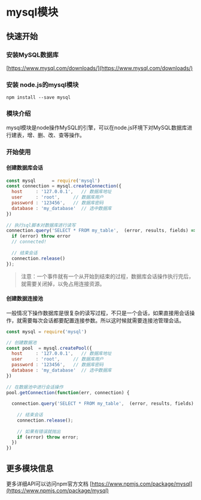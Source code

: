 # mysql模块

## 快速开始

### 安装MySQL数据库
[https://www.mysql.com/downloads/](https://www.mysql.com/downloads/)

### 安装 node.js的mysql模块

```
npm install --save mysql
```

### 模块介绍
mysql模块是node操作MySQL的引擎，可以在node.js环境下对MySQL数据库进行建表，增、删、改、查等操作。

### 开始使用

#### 创建数据库会话
```js
const mysql      = require('mysql')
const connection = mysql.createConnection({
  host     : '127.0.0.1',   // 数据库地址
  user     : 'root',     // 数据库用户
  password : '123456',   // 数据库密码
  database : 'my_database'  // 选中数据库
})
 
// 执行sql脚本对数据库进行读写 
connection.query('SELECT * FROM my_table',  (error, results, fields) => {
  if (error) throw error
  // connected! 
  
  // 结束会话
  connection.release() 
});
```

> 注意：一个事件就有一个从开始到结束的过程，数据库会话操作执行完后，就需要关闭掉，以免占用连接资源。

#### 创建数据连接池
一般情况下操作数据库是很复杂的读写过程，不只是一个会话，如果直接用会话操作，就需要每次会话都要配置连接参数。所以这时候就需要连接池管理会话。

```js
const mysql = require('mysql')

// 创建数据池
const pool  = mysql.createPool({
  host     : '127.0.0.1',   // 数据库地址
  user     : 'root',     // 数据库用户
  password : '123456',   // 数据库密码
  database : 'my_database'  // 选中数据库
})
 
// 在数据池中进行会话操作
pool.getConnection(function(err, connection) {
   
  connection.query('SELECT * FROM my_table',  (error, results, fields) => {
    
    // 结束会话
    connection.release();
 
    // 如果有错误就抛出
    if (error) throw error;
  })
})
```

## 更多模块信息
更多详细API可以访问npm官方文档 [https://www.npmjs.com/package/mysql](https://www.npmjs.com/package/mysql)


